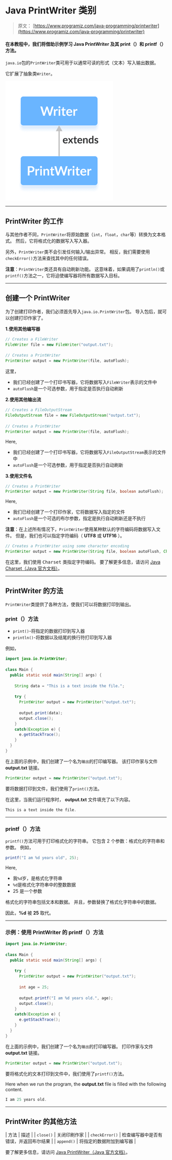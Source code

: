 # Java PrintWriter 类别

> 原文： [https://www.programiz.com/java-programming/printwriter](https://www.programiz.com/java-programming/printwriter)

#### 在本教程中，我们将借助示例学习 Java PrintWriter 及其 print（）和 printf（）方法。

`java.io`包的`PrintWriter`类可用于以通常可读的形式（文本）写入输出数据。

它扩展了抽象类`Writer`。

![The PrintWriter class is a subclass of Java Writer.](img/10eafbe47f34c3cd53f7cc67c5b33be6.png "Java Print Writer")

* * *

## PrintWriter 的工作

与其他作者不同，`PrintWriter`将原始数据（`int`，`float`，`char`等）转换为文本格式。 然后，它将格式化的数据写入写入器。

另外，`PrintWriter`类不会引发任何输入/输出异常。 相反，我们需要使用`checkError()`方法来查找其中的任何错误。

**注意**：`PrintWriter`类还具有自动刷新功能。 这意味着，如果调用了`println()`或`printf()`方法之一，它将迫使编写器将所有数据写入目标。

* * *

## 创建一个 PrintWriter

为了创建打印作者，我们必须首先导入`java.io.PrintWriter`包。 导入包后，就可以创建打印作家了。

**1.使用其他编写器**

```java
// Creates a FileWriter
FileWriter file = new FileWriter("output.txt");

// Creates a PrintWriter
PrintWriter output = new PrintWriter(file, autoFlush); 
```

这里，

*   我们已经创建了一个打印书写器，它将数据写入`FileWriter`表示的文件中
*   `autoFlush`是一个可选参数，用于指定是否执行自动刷新

**2.使用其他输出流**

```java
// Creates a FileOutputStream
FileOutputStream file = new FileOutputStream("output.txt");

// Creates a PrintWriter
PrintWriter output = new PrintWriter(file, autoFlush); 
```

Here,

*   我们已经创建了一个打印书写器，它将数据写入`FileOutputStream`表示的文件中
*   `autoFlush`是一个可选参数，用于指定是否执行自动刷新

**3.使用文件名**

```java
// Creates a PrintWriter
PrintWriter output = new PrintWriter(String file, boolean autoFlush); 
```

Here,

*   我们已经创建了一个打印作家，它将数据写入指定的文件
*   `autoFlush`是一个可选的布尔参数，指定是执行自动刷新还是不执行

**注意**：在上述所有情况下，`PrintWriter`使用某种默认的字符编码将数据写入文件。 但是，我们也可以指定字符编码（ **UTF8** 或 **UTF16** ）。

```java
// Creates a PrintWriter using some character encoding
PrintWriter output = new PrintWriter(String file, boolean autoFlush, Charset cs); 
```

在这里，我们使用 <samp>Charset</samp> 类指定字符编码。 要了解更多信息，请访问 [Java Charset（Java 官方文档）](https://docs.oracle.com/javase/7/docs/api/java/nio/charset/Charset.html "Java Charset (official Java documentation)")。

* * *

## PrintWriter 的方法

`PrintWriter`类提供了各种方法，使我们可以将数据打印到输出。

### print（）方法

*   `print()`-将指定的数据打印到写入器
*   `println()`-将数据以及结尾的换行符打印到写入器

例如，

```java
import java.io.PrintWriter;

class Main {
  public static void main(String[] args) {

    String data = "This is a text inside the file.";

    try {
      PrintWriter output = new PrintWriter("output.txt");

      output.print(data);
      output.close();
    }
    catch(Exception e) {
      e.getStackTrace();
    }
  }
} 
```

在上面的示例中，我们创建了一个名为`输出`的打印编写器。 该打印作家与文件 **output.txt** 链接。

```java
PrintWriter output = new PrintWriter("output.txt"); 
```

要将数据打印到文件，我们使用了`print()`方法。

在这里，当我们运行程序时， **output.txt** 文件填充了以下内容。

```java
This is a text inside the file. 
```

* * *

### printf（）方法

`printf()`方法可用于打印格式化的字符串。 它包含 2 个参数：格式化的字符串和参数。 例如，

```java
printf("I am %d years old", 25); 
```

Here,

*   我`%d`岁，是格式化字符串
*   `%d`是格式化字符串中的整数数据
*   25 是一个参数

格式化的字符串包括文本和数据。 并且，参数替换了格式化字符串中的数据。

因此，**%d** 被 **25** 取代。

* * *

### 示例：使用 PrintWriter 的 printf（）方法

```java
import java.io.PrintWriter;

class Main {
  public static void main(String[] args) {

    try {
      PrintWriter output = new PrintWriter("output.txt");

      int age = 25;

      output.printf("I am %d years old.", age);
      output.close();
    }
    catch(Exception e) {
      e.getStackTrace();
    }
  }
} 
```

在上面的示例中，我们创建了一个名为`输出`的打印编写器。 打印作家与文件 **output.txt** 链接。

```java
PrintWriter output = new PrintWriter("output.txt"); 
```

要将格式化的文本打印到文件中，我们使用了`printf()`方法。

Here when we run the program, the **output.txt** file is filled with the following content.

```java
I am 25 years old. 
```

* * *

## PrintWriter 的其他方法

| 方法 | 描述 |
| `close()` | 关闭印刷作家 |
| `checkError()` | 检查编写器中是否有错误，并返回布尔结果 |
| `append()` | 将指定的数据附加到编写器 |

要了解更多信息，请访问 [Java PrintWriter（Java 官方文档）](https://docs.oracle.com/en/java/javase/11/docs/api/java.base/java/io/PrintWriter.html "Java PrintWriter (official Java documentation)")。